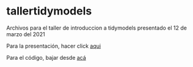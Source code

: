 # tallertidymodels

Archivos para el taller de introduccion a tidymodels presentado el 12 de marzo del 2021 

Para la presentación, hacer click [aqui](https://raw.githack.com/Saryace/tallertidyverse/master/tallertidyverse.html)

Para el código, bajar desde [acá](https://github.com/Saryace/tallertidymodels/raw/master/tallertidymodels.R)
